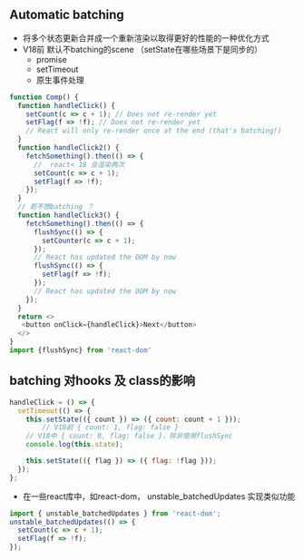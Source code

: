 ## Automatic batching
- 将多个状态更新合并成一个重新渲染以取得更好的性能的一种优化方式
- V18前 默认不batching的scene （setState在哪些场景下是同步的）
    - promise
    - setTimeout
    - 原生事件处理

```js
function Comp() {
  function handleClick() {
    setCount(c => c + 1); // Does not re-render yet
    setFlag(f => !f); // Does not re-render yet
    // React will only re-render once at the end (that's batching!)
  }
  function handleClick2() {
    fetchSomething().then(() => {
      //  react< 18 会渲染两次
      setCount(c => c + 1);
      setFlag(f => !f);
    });
  }
  // 若不想batching ？
  function handleClick3() {
    fetchSomething().then(() => {
      flushSync(() => {
        setCounter(c => c + 1);
      });
      // React has updated the DOM by now
      flushSync(() => {
        setFlag(f => !f);
      });
      // React has updated the DOM by now
    });
  }
  return <>
   <button onClick={handleClick}>Next</button>
  </>
}
import {flushSync} from 'react-dom'
```

## batching 对hooks 及 class的影响
```js
handleClick = () => {
  setTimeout(() => {
    this.setState(({ count }) => ({ count: count + 1 }));
 		// V18前 { count: 1, flag: false }
    // V18中 { count: 0, flag: false }，除非使用flushSync
    console.log(this.state);

    this.setState(({ flag }) => ({ flag: !flag }));
  });
};
```
- 在一些react库中，如react-dom， unstable_batchedUpdates 实现类似功能
```js
import { unstable_batchedUpdates } from 'react-dom';
unstable_batchedUpdates(() => {
  setCount(c => c + 1);
  setFlag(f => !f);
});
```
